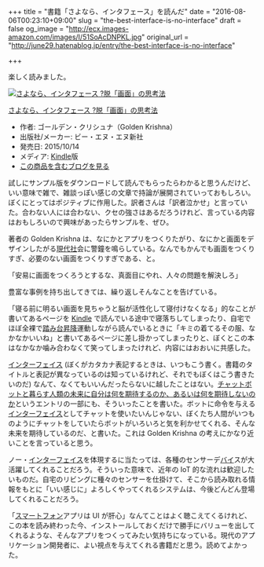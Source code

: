 +++
title = "書籍「さよなら、インタフェース」を読んだ"
date = "2016-08-06T00:23:10+09:00"
slug = "the-best-interface-is-no-interface"
draft = false
og_image = "http://ecx.images-amazon.com/images/I/51SoAcDNPKL.jpg"
original_url = "http://june29.hatenablog.jp/entry/the-best-interface-is-no-interface"

+++

<p>楽しく読みました。</p>

<p></p>
<div class="hatena-asin-detail">
<a href="http://www.amazon.co.jp/exec/obidos/ASIN/B016D47GHQ/cameralady-22/"><img src="http://ecx.images-amazon.com/images/I/51SoAcDNPKL._SL160_.jpg" class="hatena-asin-detail-image" alt="さよなら、インタフェース ?脱「画面」の思考法" title="さよなら、インタフェース ?脱「画面」の思考法"></a><div class="hatena-asin-detail-info">
<p class="hatena-asin-detail-title"><a href="http://www.amazon.co.jp/exec/obidos/ASIN/B016D47GHQ/cameralady-22/">さよなら、インタフェース ?脱「画面」の思考法</a></p>
<ul>
<li>
<span class="hatena-asin-detail-label">作者:</span> ゴールデン・クリシュナ（Golden Krishna）</li>
<li>
<span class="hatena-asin-detail-label">出版社/メーカー:</span> ビー・エヌ・エヌ新社</li>
<li>
<span class="hatena-asin-detail-label">発売日:</span> 2015/10/14</li>
<li>
<span class="hatena-asin-detail-label">メディア:</span> <a class="keyword" href="http://d.hatena.ne.jp/keyword/Kindle">Kindle</a>版</li>
<li><a href="http://d.hatena.ne.jp/asin/B016D47GHQ/cameralady-22" target="_blank">この商品を含むブログを見る</a></li>
</ul>
</div>
<div class="hatena-asin-detail-foot"></div>
</div>

<p>試しにサンプル版をダウンロードして読んでもらったらわかると思うんだけど、いい意味で雑で、雑談っぽい感じの文章で持論が展開されていっておもしろい。ぼくにとってはポジティブに作用した。訳者さんは「訳者泣かせ」と言っていた。合わない人には合わない、クセの強さはあるだろうけれど、言っている内容はおもしろいので興味があったらサンプルを、ぜひ。</p>

<p>著者の Golden Krishna は、なにかとアプリをつくりたがり、なにかと画面をデザインしたがる<a class="keyword" href="http://d.hatena.ne.jp/keyword/%B8%BD%C2%E5%BC%D2">現代社</a>会に警鐘を鳴らしている。なんでもかんでも画面をつくりすぎ、必要のない画面をつくりすぎである、と。</p>

<p>「安易に画面をつくろうとするな、真面目にやれ、人々の問題を解決しろ」</p>

<p>豊富な事例を持ち出してきては、繰り返しそんなことを告げている。</p>

<p>「寝る前に明るい画面を見ちゃうと脳が活性化して寝付けなくなる」的なことが書いてあるページを <a class="keyword" href="http://d.hatena.ne.jp/keyword/Kindle">Kindle</a> で読んでいる途中で寝落ちしてしまったり、自宅でほぼ全裸で<a class="keyword" href="http://d.hatena.ne.jp/keyword/%C6%A7%A4%DF%C2%E6%BE%BA%B9%DF">踏み台昇降</a>運動しながら読んでいるときに「キミの着てるその服、なかなかいいね」と書いてあるページに差し掛かってしまったりと、ぼくとこの本はなかなか噛み合わなくて笑ってしまったけれど、内容にはおおいに共感した。</p>

<p><a class="keyword" href="http://d.hatena.ne.jp/keyword/%A5%A4%A5%F3%A5%BF%A1%BC%A5%D5%A5%A7%A5%A4%A5%B9">インターフェイス</a> (ぼくがカタカナ表記するときは、いつもこう書く。書籍のタイトルと表記が異なっているのは知っているけれど、それでもぼくはこう書きたいのだ) なんて、なくてもいいんだったらないに越したことはない。<a href="http://june29.hatenablog.jp/entry/human-life-with-many-chat-bots">チャットボットと暮らす人類の未来に自分は何を期待するのか、あるいは何を期待しないのか</a>というエントリの一部にも、そういったことを書いた。ボットに命令を与える<a class="keyword" href="http://d.hatena.ne.jp/keyword/%A5%A4%A5%F3%A5%BF%A1%BC%A5%D5%A5%A7%A5%A4%A5%B9">インターフェイス</a>としてチャットを使いたいんじゃない、ぼくたち人間がいつものようにチャットをしていたらボットがいろいろと気を利かせてくれる、そんな未来を期待しているのだ、と書いた。これは Golden Krishna の考えにかなり近いことを言っていると思う。</p>

<p>ノー・<a class="keyword" href="http://d.hatena.ne.jp/keyword/%A5%A4%A5%F3%A5%BF%A1%BC%A5%D5%A5%A7%A5%A4%A5%B9">インターフェイス</a>を体現するに当たっては、各種のセンサーデ<a class="keyword" href="http://d.hatena.ne.jp/keyword/%A5%D0%A5%A4">バイ</a>スが大活躍してくれることだろう。そういった意味で、近年の IoT 的な流れは歓迎したいものだ。自宅のリビングに種々のセンサーを仕掛けて、そこから読み取れる情報をもとに「いい感じに」よろしくやってくれるシステムは、今後どんどん登場してくれることだろう。</p>

<p>「<a class="keyword" href="http://d.hatena.ne.jp/keyword/%A5%B9%A5%DE%A1%BC%A5%C8%A5%D5%A5%A9%A5%F3">スマートフォン</a>アプリは UI が肝心」なんてことはよく聴こえてくるけれど、この本を読み終わった今、インストールしておくだけで勝手にバリューを出してくれるような、そんなアプリをつくってみたい気持ちになっている。現代のアプリケーション開発者に、よい視点を与えてくれる書籍だと思う。読めてよかった。</p>
